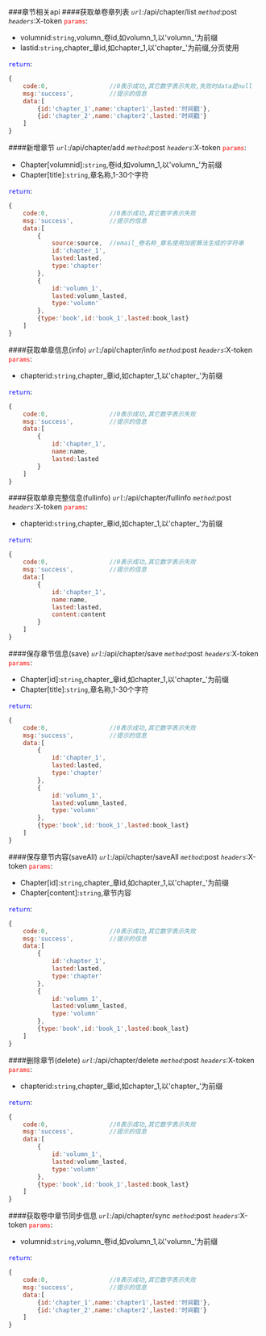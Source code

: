 ###章节相关api
####获取单卷章列表
*`url`*:/api/chapter/list
*`method`*:post
*`headers`*:X-token
<font color="red">`params`</font>:

* volumnid:`string`,volumn_卷id,如volumn_1,以'volumn_'为前缀
* lastid:`string`,chapter_章id,如chapter_1,以'chapter_'为前缀,分页使用

<font color="blue">`return`</font>:
```javascript
{
    code:0,                 //0表示成功,其它数字表示失败,失败时data是null
    msg:'success',          //提示的信息
    data:[
        {id:'chapter_1',name:'chapter1',lasted:'时间戳'},
        {id:'chapter_2',name:'chapter2',lasted:'时间戳'}
    ]
}
```
####新增章节
*`url`*:/api/chapter/add
*`method`*:post
*`headers`*:X-token
<font color="red">`params`</font>:

* Chapter[volumnid]:`string`,卷id,如volumn_1,以'volumn_'为前缀
* Chapter[title]:`string`,章名称,1-30个字符

<font color="blue">`return`</font>:
```javascript
{
    code:0,                 //0表示成功,其它数字表示失败
    msg:'success',          //提示的信息
    data:[
        {
            source:source,  //email_卷名称_章名使用加密算法生成的字符串
            id:'chapter_1',
            lasted:lasted,
            type:'chapter'
        },
        {
            id:'volumn_1',
            lasted:volumn_lasted,
            type:'volumn'
        },
        {type:'book',id:'book_1',lasted:book_last}
    ]
}
```
####获取单章信息(info)
*`url`*:/api/chapter/info
*`method`*:post
*`headers`*:X-token
<font color="red">`params`</font>:

* chapterid:`string`,chapter_章id,如chapter_1,以'chapter_'为前缀

<font color="blue">`return`</font>:
```javascript
{
    code:0,                 //0表示成功,其它数字表示失败
    msg:'success',          //提示的信息
    data:[
        {
            id:'chapter_1',
            name:name,
            lasted:lasted
        }
    ]
}
```
####获取单章完整信息(fullinfo)
*`url`*:/api/chapter/fullinfo
*`method`*:post
*`headers`*:X-token
<font color="red">`params`</font>:

* chapterid:`string`,chapter_章id,如chapter_1,以'chapter_'为前缀

<font color="blue">`return`</font>:
```javascript
{
    code:0,                 //0表示成功,其它数字表示失败
    msg:'success',          //提示的信息
    data:[
        {
            id:'chapter_1',
            name:name,
            lasted:lasted,
            content:content
        }
    ]
}
```
####保存章节信息(save)
*`url`*:/api/chapter/save
*`method`*:post
*`headers`*:X-token
<font color="red">`params`</font>:

* Chapter[id]:`string`,chapter_章id,如chapter_1,以'chapter_'为前缀
* Chapter[title]:`string`,章名称,1-30个字符

<font color="blue">`return`</font>:
```javascript
{
    code:0,                 //0表示成功,其它数字表示失败
    msg:'success',          //提示的信息
    data:[
        {
            id:'chapter_1',
            lasted:lasted,
            type:'chapter'
        },
        {
            id:'volumn_1',
            lasted:volumn_lasted,
            type:'volumn'
        },
        {type:'book',id:'book_1',lasted:book_last}
    ]
}
```
####保存章节内容(saveAll)
*`url`*:/api/chapter/saveAll
*`method`*:post
*`headers`*:X-token
<font color="red">`params`</font>:

* Chapter[id]:`string`,chapter_章id,如chapter_1,以'chapter_'为前缀
* Chapter[content]:`string`,章节内容

<font color="blue">`return`</font>:
```javascript
{
    code:0,                 //0表示成功,其它数字表示失败
    msg:'success',          //提示的信息
    data:[
        {
            id:'chapter_1',
            lasted:lasted,
            type:'chapter'
        },
        {
            id:'volumn_1',
            lasted:volumn_lasted,
            type:'volumn'
        },
        {type:'book',id:'book_1',lasted:book_last}
    ]
}
```
####删除章节(delete)
*`url`*:/api/chapter/delete
*`method`*:post
*`headers`*:X-token
<font color="red">`params`</font>:

* chapterid:`string`,chapter_章id,如chapter_1,以'chapter_'为前缀

<font color="blue">`return`</font>:
```javascript
{
    code:0,                 //0表示成功,其它数字表示失败
    msg:'success',          //提示的信息
    data:[
        {
            id:'volumn_1',
            lasted:volumn_lasted,
            type:'volumn'
        },
        {type:'book',id:'book_1',lasted:book_last}
    ]
}
```
####获取卷中章节同步信息
*`url`*:/api/chapter/sync
*`method`*:post
*`headers`*:X-token
<font color="red">`params`</font>:

* volumnid:`string`,volumn_卷id,如volumn_1,以'volumn_'为前缀

<font color="blue">`return`</font>:
```javascript
{
    code:0,                 //0表示成功,其它数字表示失败
    msg:'success',          //提示的信息
    data:[
        {id:'chapter_1',name:'chapter1',lasted:'时间戳'},
        {id:'chapter_2',name:'chapter2',lasted:'时间戳'}
    ]
}
```
